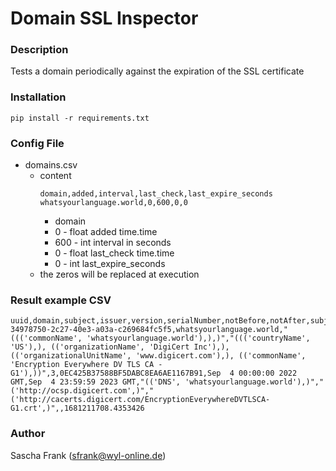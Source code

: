# Domain SSL Inspector

### Description
Tests a domain periodically against the expiration of the SSL certificate

### Installation
``
pip install -r requirements.txt
``

### Config File
- domains.csv
  - content
    ```   
    domain,added,interval,last_check,last_expire_seconds
    whatsyourlanguage.world,0,600,0,0
    ```
     - domain
     - 0 - float added time.time
     - 600 - int interval in seconds
     - 0 - float last_check time.time
     - 0 - int last_expire_seconds
  - the zeros will  be replaced at execution
  
### Result example CSV
```
uuid,domain,subject,issuer,version,serialNumber,notBefore,notAfter,subjectAltName,OCSP,caIssuers,crlDistributionPoints,requested
34978750-2c27-40e3-a03a-c269684fc5f5,whatsyourlanguage.world,"((('commonName', 'whatsyourlanguage.world'),),)","((('countryName', 'US'),), (('organizationName', 'DigiCert Inc'),), (('organizationalUnitName', 'www.digicert.com'),), (('commonName', 'Encryption Everywhere DV TLS CA - G1'),))",3,0EC425B37588BF5DABC8EA6AE1167B91,Sep  4 00:00:00 2022 GMT,Sep  4 23:59:59 2023 GMT,"(('DNS', 'whatsyourlanguage.world'),)","('http://ocsp.digicert.com',)","('http://cacerts.digicert.com/EncryptionEverywhereDVTLSCA-G1.crt',)",,1681211708.4353426
```

### Author
Sascha Frank (sfrank@wyl-online.de)